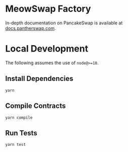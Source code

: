 # MeowSwap Factory

In-depth documentation on PancakeSwap is available at [docs.pantherswap.com](https://docs.pantherswap.com/).

# Local Development

The following assumes the use of `node@>=10`.

## Install Dependencies

`yarn`

## Compile Contracts

`yarn compile`

## Run Tests

`yarn test`
